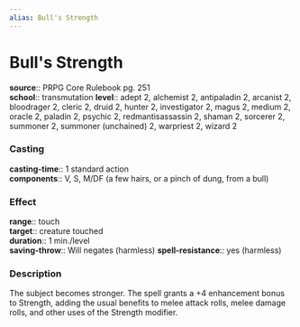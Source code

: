 ```yaml
---
alias: Bull's Strength
---
```


# Bull's Strength 

**source**:: PRPG Core Rulebook pg. 251  
**school**:: transmutation
**level**:: adept 2, alchemist 2, antipaladin 2, arcanist 2, bloodrager 2, cleric 2, druid 2, hunter 2, investigator 2, magus 2, medium 2, oracle 2, paladin 2, psychic 2, redmantisassassin 2, shaman 2, sorcerer 2, summoner 2, summoner (unchained) 2, warpriest 2, wizard 2

### Casting 

**casting-time**:: 1 standard action  
**components**:: V, S, M/DF (a few hairs, or a pinch of dung, from a bull)

### Effect 

**range**:: touch  
**target**:: creature touched  
**duration**:: 1 min./level  
**saving-throw**:: Will negates (harmless)
**spell-resistance**:: yes (harmless)

### Description 

The subject becomes stronger. The spell grants a +4 enhancement bonus to Strength, adding the usual benefits to melee attack rolls, melee damage rolls, and other uses of the Strength modifier.

